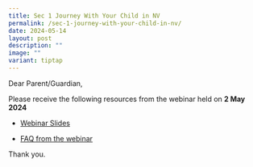 ```yaml
---
title: Sec 1 Journey With Your Child in NV
permalink: /sec-1-journey-with-your-child-in-nv/
date: 2024-05-14
layout: post
description: ""
image: ""
variant: tiptap
---
```

<p>Dear Parent/Guardian,</p>
<p>Please receive the following resources from the webinar held on <strong>2 May 2024</strong>
</p>
<ul data-tight="true" class="tight">
<li>
<p><a href="/files/Resource Page/Announcements/Sec_1_Parent_Engagement_2024__Slides.pdf" rel="noopener noreferrer nofollow" target="_blank">Webinar Slides</a> 
</p>
</li>
<li>
<p><a href="/files/Resource Page/Announcements/Sec_1_Parent_Engagement_FAQ_for_website.pdf" rel="noopener noreferrer nofollow" target="_blank">FAQ from the webinar </a>
</p>
</li>
</ul>
<p>Thank you.</p>
<p></p>